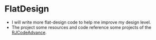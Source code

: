 # FlatDesign
* I will write more flat-design code to help me improve my design level.
* The project some resources and code reference some projects of the [RJCodeAdvance](https://github.com/RJCodeAdvance).
